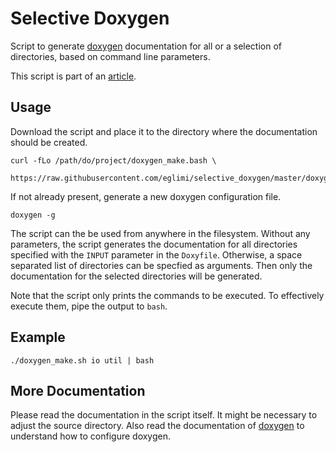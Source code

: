 Selective Doxygen
=================

Script to generate [doxygen][1] documentation for all or a selection of directories,
based on command line parameters.

This script is part of an [article][2].

Usage
-----

Download the script and place it to the directory where the documentation
should be created.

~~~
curl -fLo /path/do/project/doxygen_make.bash \
     https://raw.githubusercontent.com/eglimi/selective_doxygen/master/doxygen_make.bash
~~~

If not already present, generate a new doxygen configuration file.

~~~
doxygen -g
~~~

The script can the be used from anywhere in the filesystem. Without any
parameters, the script generates the documentation for all directories
specified with the `INPUT` parameter in the `Doxyfile`. Otherwise, a space
separated list of directories can be specfied as arguments. Then only the
documentation for the selected directories will be generated.

Note that the script only prints the commands to be executed. To effectively
execute them, pipe the output to `bash`.

Example
-------

~~~
./doxygen_make.sh io util | bash
~~~

More Documentation
------------------

Please read the documentation in the script itself. It might be necessary to
adjust the source directory. Also read the documentation of [doxygen][1] to
understand how to configure doxygen.

[1]: http://www.stack.nl/~dimitri/doxygen/
[2]: http://wisol.ch/w/articles/2014-12-11-doxygen-dynamic-selection/
